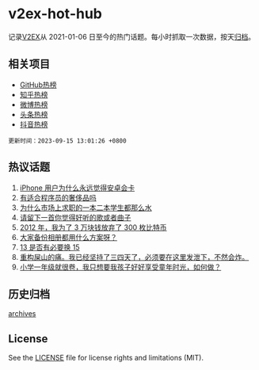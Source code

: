 # v2ex-hot-hub

 记录[V2EX](https://www.v2ex.com/)从 2021-01-06 日至今的热门话题。每小时抓取一次数据，按天[归档](archives)。
 
 ## 相关项目

- [GitHub热榜](https://github.com/it985/github-hot-hub)
- [知乎热榜](https://github.com/it985/zhihu-hot-hub)
- [微博热榜](https://github.com/it985/weibo-hot-hub)
- [头条热榜](https://github.com/it985/toutiao-hot-hub)
- [抖音热榜](https://github.com/it985/douyin-hot-hub)


 `更新时间：2023-09-15 13:01:26 +0800`

## 热议话题

1. [iPhone 用户为什么永远觉得安卓会卡](https://www.v2ex.com/t/973730)
1. [有适合程序员的奢侈品吗](https://www.v2ex.com/t/973770)
1. [为什么市场上求职的一本二本学生都那么水](https://www.v2ex.com/t/973818)
1. [请留下一首你觉得好听的歌或者曲子](https://www.v2ex.com/t/973927)
1. [2012 年，我为了 3 万块钱放弃了 300 枚比特币](https://www.v2ex.com/t/973937)
1. [大家备份相册都用什么方案呀？](https://www.v2ex.com/t/973776)
1. [13 是否有必要换 15](https://www.v2ex.com/t/973716)
1. [重构屎山的痛。我已经坚持了三四天了，必须要在这里发泄下，不然会炸。](https://www.v2ex.com/t/973749)
1. [小学一年级就很卷，我只想要我孩子好好享受童年时光，如何做？](https://www.v2ex.com/t/973933)

## 历史归档

[archives](archives)

## License

See the [LICENSE](LICENSE) file for license rights and limitations (MIT).
